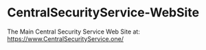 # CentralSecurityService-WebSite
The Main Central Security Service Web Site at: https://www.CentralSecurityService.one/
